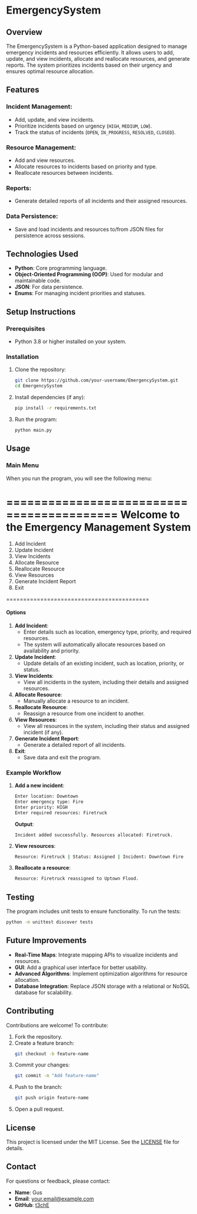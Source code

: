 # EmergencySystem

## Overview
The EmergencySystem is a Python-based application designed to manage emergency incidents and resources efficiently. It allows users to add, update, and view incidents, allocate and reallocate resources, and generate reports. The system prioritizes incidents based on their urgency and ensures optimal resource allocation.

## Features

### Incident Management:
- Add, update, and view incidents.
- Prioritize incidents based on urgency (`HIGH`, `MEDIUM`, `LOW`).
- Track the status of incidents (`OPEN`, `IN_PROGRESS`, `RESOLVED`, `CLOSED`).

### Resource Management:
- Add and view resources.
- Allocate resources to incidents based on priority and type.
- Reallocate resources between incidents.

### Reports:
- Generate detailed reports of all incidents and their assigned resources.

### Data Persistence:
- Save and load incidents and resources to/from JSON files for persistence across sessions.

## Technologies Used
- **Python**: Core programming language.
- **Object-Oriented Programming (OOP)**: Used for modular and maintainable code.
- **JSON**: For data persistence.
- **Enums**: For managing incident priorities and statuses.

## Setup Instructions

### Prerequisites
- Python 3.8 or higher installed on your system.

### Installation
1. Clone the repository:
    ```bash
    git clone https://github.com/your-username/EmergencySystem.git
    cd EmergencySystem
    ```
    
2. Install dependencies (if any):
    ```bash
    pip install -r requirements.txt
    ```
3. Run the program:
    ```bash
    python main.py
    ```

## Usage

### Main Menu
When you run the program, you will see the following menu:

==========================================
Welcome to the Emergency Management System
==========================================

1. Add Incident
2. Update Incident
3. View Incidents
4. Allocate Resource
5. Reallocate Resource
6. View Resources
7. Generate Incident Report
8. Exit

==========================================

#### Options
1. **Add Incident**:
    - Enter details such as location, emergency type, priority, and required resources.
    - The system will automatically allocate resources based on availability and priority.
2. **Update Incident**:
    - Update details of an existing incident, such as location, priority, or status.
3. **View Incidents**:
    - View all incidents in the system, including their details and assigned resources.
4. **Allocate Resource**:
    - Manually allocate a resource to an incident.
5. **Reallocate Resource**:
    - Reassign a resource from one incident to another.
6. **View Resources**:
    - View all resources in the system, including their status and assigned incident (if any).
7. **Generate Incident Report**:
    - Generate a detailed report of all incidents.
8. **Exit**:
    - Save data and exit the program.

### Example Workflow
1. **Add a new incident**:
    ```bash
    Enter location: Downtown
    Enter emergency type: Fire
    Enter priority: HIGH
    Enter required resources: Firetruck
    ```
    **Output**:
    ```
    Incident added successfully. Resources allocated: Firetruck.
    ```

2. **View resources**:
    ```bash
    Resource: Firetruck | Status: Assigned | Incident: Downtown Fire
    ```

3. **Reallocate a resource**:
    ```bash
    Resource: Firetruck reassigned to Uptown Flood.
    ```

## Testing
The program includes unit tests to ensure functionality. To run the tests:
```bash
python -m unittest discover tests
```

## Future Improvements
- **Real-Time Maps**: Integrate mapping APIs to visualize incidents and resources.
- **GUI**: Add a graphical user interface for better usability.
- **Advanced Algorithms**: Implement optimization algorithms for resource allocation.
- **Database Integration**: Replace JSON storage with a relational or NoSQL database for scalability.

## Contributing
Contributions are welcome! To contribute:
1. Fork the repository.
2. Create a feature branch:
    ```bash
    git checkout -b feature-name
    ```
3. Commit your changes:
    ```bash
    git commit -m "Add feature-name"
    ```
4. Push to the branch:
    ```bash
    git push origin feature-name
    ```
5. Open a pull request.

## License
This project is licensed under the MIT License. See the [LICENSE](LICENSE) file for details.

## Contact
For questions or feedback, please contact:
- **Name**: Gus  
- **Email**: your.email@example.com  
- **GitHub**: [t3chE](https://github.com/your-t3chE)  